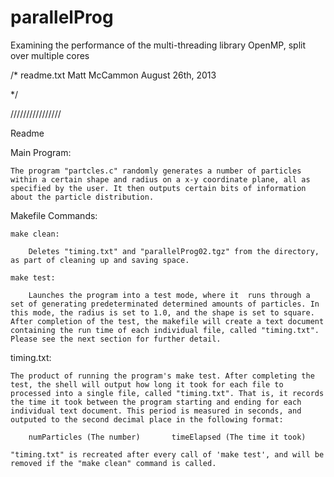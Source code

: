 parallelProg
============

Examining the performance of the multi-threading library OpenMP, split over multiple cores


/* readme.txt
   Matt McCammon
   August 26th, 2013
	
   */

////////////////

Readme

Main Program:

	The program "partcles.c" randomly generates a number of particles within a certain shape and radius on a x-y coordinate plane, all as specified by the user. It then outputs certain bits of information about the particle distribution.

Makefile Commands:

	make clean:

		Deletes "timing.txt" and "parallelProg02.tgz" from the directory, as part of cleaning up and saving space.

	make test:

		Launches the program into a test mode, where it  runs through a set of generating predeterminated determined amounts of particles. In this mode, the radius is set to 1.0, and the shape is set to square. After completion of the test, the makefile will create a text document containing the run time of each individual file, called "timing.txt". Please see the next section for further detail.

timing.txt:

	The product of running the program's make test. After completing the test, the shell will output how long it took for each file to processed into a single file, called "timing.txt". That is, it records the time it took between the program starting and ending for each individual text document. This period is measured in seconds, and outputed to the second decimal place in the following format:

		numParticles (The number)		timeElapsed (The time it took)

	"timing.txt" is recreated after every call of 'make test', and will be removed if the "make clean" command is called.
